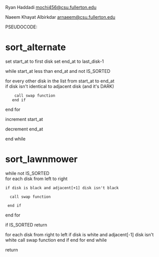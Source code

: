 Ryan Haddadi
mochi456@csu.fullerton.edu

Naeem Khayat Albirkdar
arnaeem@csu.fullerton.edu

PSEUDOCODE:
# sort_alternate

set start_at to first disk
set end_at to last_disk-1

while start_at less than end_at and not IS_SORTED 

 for every other disk in the list from start_at to end_at     
       if disk isn't identical to adjacent disk (and it's DARK)
       
        call swap function
       end if
      
  
  end for
  
  increment start_at
  
  decrement end_at

end while

# sort_lawnmower
while not IS_SORTED  
  for each disk from left to right 
  
    if disk is black and adjacent[+1] disk isn't black
    
      call swap function
      
     end if
  
  end for
  
  if IS_SORTED
    return

  for each disk from right to left
      if disk is white and adjacent[-1] disk isn't white
          call swap function
      end if 
  end for
end while

return







